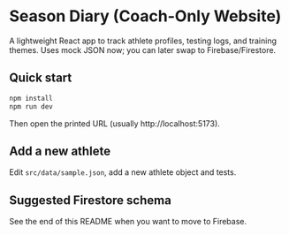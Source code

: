 
# Season Diary (Coach-Only Website)

A lightweight React app to track athlete profiles, testing logs, and training themes.
Uses mock JSON now; you can later swap to Firebase/Firestore.

## Quick start
```bash
npm install
npm run dev
```

Then open the printed URL (usually http://localhost:5173).

## Add a new athlete
Edit `src/data/sample.json`, add a new athlete object and tests.

## Suggested Firestore schema
See the end of this README when you want to move to Firebase.
